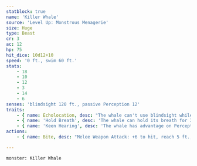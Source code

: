 ```yaml
---
statblock: true
name: 'Killer Whale'
source: 'Level Up: Monstrous Menagerie'
size: Huge
type: Beast
cr: 3
ac: 12
hp: 75
hit_dice: 10d12+10
speed: '0 ft., swim 60 ft.'
stats:
    - 18
    - 10
    - 12
    - 3
    - 14
    - 6
senses: 'blindsight 120 ft., passive Perception 12'
traits:
    - { name: Echolocation, desc: "The whale can't use blindsight while deafened." }
    - { name: 'Hold Breath', desc: 'The whale can hold its breath for 30 minutes.' }
    - { name: 'Keen Hearing', desc: 'The whale has advantage on Perception checks that rely on hearing.' }
actions:
    - { name: Bite, desc: "Melee Weapon Attack: +6 to hit, reach 5 ft., one target. Hit: 14 (3d6+4) piercing damage. If the target is a creature, it is grappled (escape DC 14). Until this grapple ends, the whale can't bite another target and it has advantage on bite attacks against the creature it is grappling." }

---
```

```statblock
monster: Killer Whale
```
